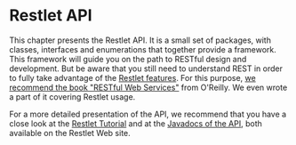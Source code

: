 Restlet API
===========

This chapter presents the Restlet API. It is a small set of packages,
with classes, interfaces and enumerations that together provide a
framework. This framework will guide you on the path to RESTful design
and development. But be aware that you still need to understand REST in
order to fully take advantage of the [Restlet
features](http://www.restlet.org/about/features).
For this purpose, [we recommend the book "RESTful Web
Services"](http://www.restlet.org/documentation/books)
from O'Reilly. We even wrote a part of it covering Restlet usage.

For a more detailed presentation of the API, we recommend that you have
a close look at the [Restlet
Tutorial](http://www.restlet.org/documentation/1.1/tutorial)
and at the [Javadocs of the
API](http://www.restlet.org/documentation/1.1/api/),
both available on the Restlet Web site.

